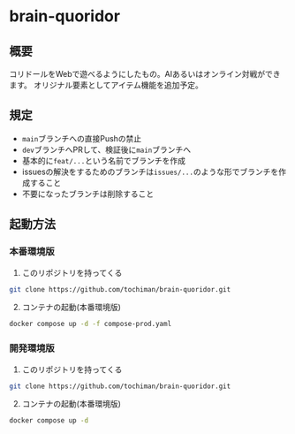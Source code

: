 # brain-quoridor
## 概要
コリドールをWebで遊べるようにしたもの。AIあるいはオンライン対戦ができます。
オリジナル要素としてアイテム機能を追加予定。

## 規定
- `main`ブランチへの直接Pushの禁止
- `dev`ブランチへPRして、検証後に`main`ブランチへ
- 基本的に`feat/...`という名前でブランチを作成
- issuesの解決をするためのブランチは`issues/...`のような形でブランチを作成すること
- 不要になったブランチは削除すること

## 起動方法
### 本番環境版
1. このリポジトリを持ってくる
```bash
git clone https://github.com/tochiman/brain-quoridor.git
```
2. コンテナの起動(本番環境版)
```bash
docker compose up -d -f compose-prod.yaml
```
### 開発環境版
1. このリポジトリを持ってくる
```bash
git clone https://github.com/tochiman/brain-quoridor.git
```
2. コンテナの起動(本番環境版)
```bash
docker compose up -d
```
